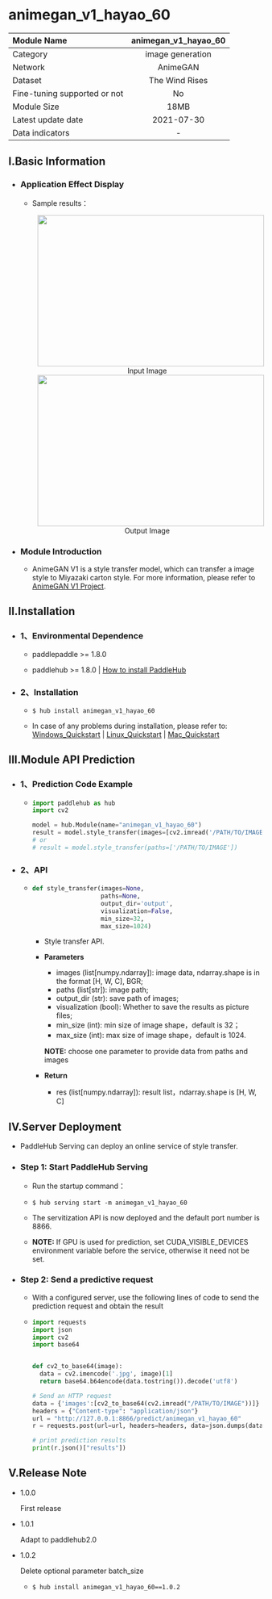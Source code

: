 # animegan_v1_hayao_60

|Module Name|animegan_v1_hayao_60|
| :--- | :---: |
|Category|image generation|
|Network|AnimeGAN|
|Dataset|The Wind Rises|
|Fine-tuning supported or not|No|
|Module Size|18MB|
|Latest update date|2021-07-30|
|Data indicators|-|


## I.Basic Information

- ### Application Effect Display
  - Sample results：
    <p align="center">
    <img src="https://ai-studio-static-online.cdn.bcebos.com/bd002c4bb6a7427daf26988770bb18648b7d8d2bfd6746bfb9a429db4867727f"  width = "450" height = "300" hspace='10'/>
     <br />
    Input Image
     <br />
    <img src="https://ai-studio-static-online.cdn.bcebos.com/10175bb964e94ce18608a84b0ab6ebfe154b523df42f44a3a851b2d91dd17a63"  width = "450" height = "300" hspace='10'/>
     <br />
    Output Image
     <br />
    </p>



- ### Module Introduction

  - AnimeGAN V1 is a style transfer model, which can transfer a image style to Miyazaki carton style. For more information, please refer to [AnimeGAN V1 Project](https://github.com/TachibanaYoshino/AnimeGAN).


## II.Installation

- ### 1、Environmental Dependence  

  - paddlepaddle >= 1.8.0  

  - paddlehub >= 1.8.0  | [How to install PaddleHub]()

- ### 2、Installation

  - ```shell
    $ hub install animegan_v1_hayao_60
    ```
  - In case of any problems during installation, please refer to: [Windows_Quickstart]() | [Linux_Quickstart]() | [Mac_Quickstart]()

## III.Module API Prediction

- ### 1、Prediction Code Example

  - ```python
    import paddlehub as hub
    import cv2

    model = hub.Module(name="animegan_v1_hayao_60")
    result = model.style_transfer(images=[cv2.imread('/PATH/TO/IMAGE')])
    # or
    # result = model.style_transfer(paths=['/PATH/TO/IMAGE'])
    ```

- ### 2、API

  - ```python
    def style_transfer(images=None,
                       paths=None,
                       output_dir='output',
                       visualization=False,
                       min_size=32,
                       max_size=1024)
    ```

    - Style transfer API.

    - **Parameters**

      - images (list\[numpy.ndarray\]): image data, ndarray.shape is in the format [H, W, C], BGR;
      - paths (list[str]): image path;
      - output_dir (str): save path of images;
      - visualization (bool): Whether to save the results as picture files;
      - min\_size (int): min size of image shape，default is 32；
      - max\_size (int): max size of image shape，default is 1024.

      **NOTE:** choose one parameter to provide data from paths and images

    - **Return**
      - res (list\[numpy.ndarray\]): result list，ndarray.shape is \[H, W, C\]


## IV.Server Deployment

- PaddleHub Serving can deploy an online service of style transfer.
- ### Step 1: Start PaddleHub Serving

  - Run the startup command：
  - ```shell
    $ hub serving start -m animegan_v1_hayao_60
    ```

  - The servitization API is now deployed and the default port number is 8866.

  - **NOTE:**  If GPU is used for prediction, set CUDA_VISIBLE_DEVICES environment variable before the service, otherwise it need not be set.

- ### Step 2: Send a predictive request

  - With a configured server, use the following lines of code to send the prediction request and obtain the result

  - ```python
    import requests
    import json
    import cv2
    import base64


    def cv2_to_base64(image):
      data = cv2.imencode('.jpg', image)[1]
      return base64.b64encode(data.tostring()).decode('utf8')

    # Send an HTTP request
    data = {'images':[cv2_to_base64(cv2.imread("/PATH/TO/IMAGE"))]}
    headers = {"Content-type": "application/json"}
    url = "http://127.0.0.1:8866/predict/animegan_v1_hayao_60"
    r = requests.post(url=url, headers=headers, data=json.dumps(data))

    # print prediction results
    print(r.json()["results"])
    ```


## V.Release Note

* 1.0.0

  First release

* 1.0.1

  Adapt to paddlehub2.0

* 1.0.2

  Delete optional parameter batch_size

  - ```shell
    $ hub install animegan_v1_hayao_60==1.0.2
    ```
